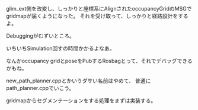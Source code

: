 glim_ext側を改変し、しっかりと座標系にAlignされたoccupancyGridのMSGでgridmapが届くようになった。
それを受け取って、しっかりと経路設計をするよ。

Debuggingがむずいところ。

いちいちSimulation回すの時間かかるよなあ。

なんかoccupancy gridとposeをPubするRosbagとって、それでデバッグできるかもね。

new_path_planner.cppとかいうダサい名前はやめて、
普通にpath_planner.cppでいこう。

gridmapからセグメンテーションをする処理をまずは実装する。

